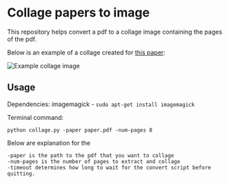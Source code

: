 # Collage papers to image

This repository helps convert a pdf to a collage image containing the pages of the pdf.

Below is an example of a collage created for [this paper](https://arxiv.org/pdf/1602.04506v1.pdf):

![Example collage image](https://github.com/ranjaykrishna/collage/blob/master/paper.jpg "Example collage image")


## Usage

Dependencies:
imagemagick - ```sudo apt-get install imagemagick```

Terminal command:
```
python collage.py -paper paper.pdf -num-pages 8
```

Below are explanation for the 
```
-paper is the path to the pdf that you want to collage
-num-pages is the number of pages to extract and collage
-timeout determines how long to wait for the convert script before quitting.
```
